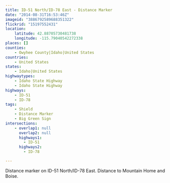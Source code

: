 ```yaml
---
title: ID-51 North/ID-78 East - Distance Marker
date: "2014-08-31T16:53:46Z"
imageid: "3886792589688351322"
flickrid: "15197552431"
location:
    latitude: 42.88705730481738
    longitude: -115.79040542272338
places: []
counties:
    - Owyhee County|Idaho|United States
countries:
    - United States
states:
    - Idaho|United States
highwaytypes:
    - Idaho State Highway
    - Idaho State Highway
highways:
    - ID-51
    - ID-78
tags:
    - Shield
    - Distance Marker
    - Big Green Sign
intersections:
    - overlap1: null
      overlap2: null
      highways1:
        - ID-51
      highways2:
        - ID-78

---
```

Distance marker on ID-51 North/ID-78 East.  Distance to Mountain Home and Boise.